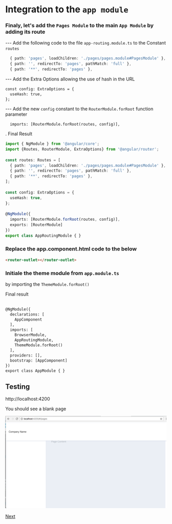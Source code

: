 # Integration to the `app module`

### Finaly, let's add the `Pages Module` to the main `App Module` by adding its route

--- Add the following code to the file `app-routing.module.ts` to the Constant `routes` 

```Typescript
  { path: 'pages', loadChildren: './pages/pages.module#PagesModule' },
  { path: '', redirectTo: 'pages', pathMatch: 'full' },
  { path: '**', redirectTo: 'pages' },
```
--- Add the Extra Options allowing the use of hash in the URL

```
const config: ExtraOptions = {
  useHash: true,
};
```

--- Add the new `config` constant to the `RouterModule.forRoot` function parameter 

```
  imports: [RouterModule.forRoot(routes, config)],
```

. Final Result 

```Typescript
import { NgModule } from '@angular/core';
import {Routes, RouterModule, ExtraOptions} from '@angular/router';

const routes: Routes = [
  { path: 'pages', loadChildren: './pages/pages.module#PagesModule' },
  { path: '', redirectTo: 'pages', pathMatch: 'full' },
  { path: '**', redirectTo: 'pages' },
];

const config: ExtraOptions = {
  useHash: true,
};

@NgModule({
  imports: [RouterModule.forRoot(routes, config)],
  exports: [RouterModule]
})
export class AppRoutingModule { }
```

###  Replace the app.component.html code to the below

```html
<router-outlet></router-outlet>
```

###  Initiale the theme module from `app.module.ts` 

by importing the `ThemeModule.forRoot()`

Final result

```

@NgModule({
  declarations: [
    AppComponent
  ],
  imports: [
    BrowserModule,
    AppRoutingModule,
    ThemeModule.forRoot()
  ],
  providers: [],
  bootstrap: [AppComponent]
})
export class AppModule { }

```


## Testing

http://localhost:4200

You should see a blank page

![alt tag](./BLANK.png)

[Next](MENU.md)
